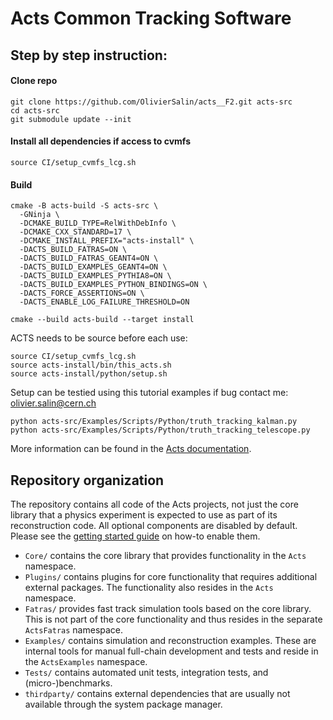 # Acts Common Tracking Software
## Step by step instruction:

#### Clone repo
```
git clone https://github.com/OlivierSalin/acts__F2.git acts-src
cd acts-src
git submodule update --init
```
#### Install all dependencies if access to cvmfs
```
source CI/setup_cvmfs_lcg.sh
```
#### Build
```
cmake -B acts-build -S acts-src \
  -GNinja \
  -DCMAKE_BUILD_TYPE=RelWithDebInfo \
  -DCMAKE_CXX_STANDARD=17 \
  -DCMAKE_INSTALL_PREFIX="acts-install" \
  -DACTS_BUILD_FATRAS=ON \
  -DACTS_BUILD_FATRAS_GEANT4=ON \
  -DACTS_BUILD_EXAMPLES_GEANT4=ON \
  -DACTS_BUILD_EXAMPLES_PYTHIA8=ON \
  -DACTS_BUILD_EXAMPLES_PYTHON_BINDINGS=ON \
  -DACTS_FORCE_ASSERTIONS=ON \
  -DACTS_ENABLE_LOG_FAILURE_THRESHOLD=ON

cmake --build acts-build --target install
```

ACTS needs to be source before each use:
```
source CI/setup_cvmfs_lcg.sh
source acts-install/bin/this_acts.sh
source acts-install/python/setup.sh
```

Setup can be testied using this tutorial examples if bug contact me: olivier.salin@cern.ch
```
python acts-src/Examples/Scripts/Python/truth_tracking_kalman.py
python acts-src/Examples/Scripts/Python/truth_tracking_telescope.py
```

More information can be found in the [Acts documentation](https://acts.readthedocs.io/).

## Repository organization

The repository contains all code of the Acts projects, not just the core library
that a physics experiment is expected to use as part of its reconstruction code.
All optional components are disabled by default. Please see the
[getting started guide](docs/getting_started.md) on how-to enable them.

-   `Core/` contains the core library that provides functionality in the `Acts`
    namespace.
-   `Plugins/` contains plugins for core functionality that requires
    additional external packages. The functionality also resides in the `Acts`
    namespace.
-   `Fatras/` provides fast track simulation tools based on the core
    library. This is not part of the core functionality and thus resides in the
    separate `ActsFatras` namespace.
-   `Examples/` contains simulation and reconstruction examples. These are
    internal tools for manual full-chain development and tests and reside in
    the `ActsExamples` namespace.
-   `Tests/` contains automated unit tests, integration tests, and
    (micro-)benchmarks.
-   `thirdparty/` contains external dependencies that are usually not available
    through the system package manager.

